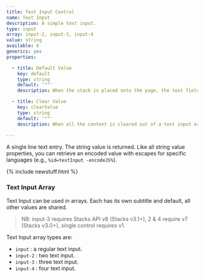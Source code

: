 ```yaml
---
title: Text Input Control
name: Text Input
description: A simple text input.
type: input
array: input-2, input-3, input-4
value: string
available: 8
generics: yes
properties:

  - title: Default Value
    key: default
    type: string
    default: '""'
    description: When the stack is placed onto the page, the text field will be set to this value.

  - title: Clear Value
    key: clearValue
    type: string
    default: '""'
    description: When all the content is cleared out of a text input area (the user deletes all the text), the control will automatically fill with this value. This is useful for applications where a non-empty string is required.
    
---
```



A single line text entry. The string value is returned. 
Like all string value properties, you can retrieve an encoded value with escapes for specific languages (e.g., `%id=textInput -encodeJS%`).



{% include newstuff.html %}
### Text Input Array

Text Input can be used in arrays.  Each has its own subtitle and default, all other values are shared.

> NB: input-3 requires Stacks API v8 (Stacks v3.1+), 2 & 4 require v7 (Stacks v3.0+), single control requires v1.

Text Input array types are:

- `input` : a regular text input.
- `input-2` : two text input.
- `input-3` : three text input.
- `input-4` : four text input.



